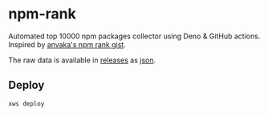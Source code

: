 # npm-rank

Automated top 10000 npm packages collector using Deno & GitHub actions. Inspired
by
[anvaka's npm rank gist](https://gist.github.com/anvaka/8e8fa57c7ee1350e3491).

The raw data is available in
[releases](https://github.com/lirantal/npm-rank/releases) as
[json](https://github.com/lirantal/npm-rank/releases/download/latest/list-package-names.json).

## Deploy

```sh
xws deploy
```
